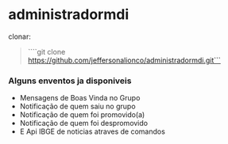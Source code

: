 # administradormdi

clonar: 
> ````git clone https://github.com/jeffersonalionco/administradormdi.git```

### Alguns enventos ja disponiveis 
  - Mensagens de Boas Vinda no Grupo
  - Notificação de quem saiu no grupo 
  - Notificação de quem foi promovido(a)
  - Notificação de quem foi despromovido
  - E Api IBGE de noticias atraves de comandos
